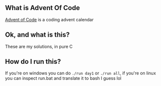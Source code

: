 ## What is Advent Of Code
[Advent of Code](https://adventofcode.com) is a coding advent calendar

## Ok, and what is this?
These are my solutions, in pure C

## How do I run this?
If you're on windows you can do `./run day1` or `./run all`, if you're on linux you can inspect run.bat and translate it to bash I guess lol